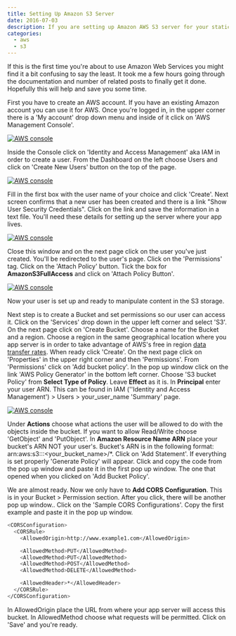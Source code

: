 ```yaml
---
title: Setting Up Amazon S3 Server
date: 2016-07-03
description: If you are setting up Amazon AWS S3 server for your static files, this article might help you answer some questions and ease the process.
categories:
  - aws
  - s3
---
```


If this is the first time you're about to use Amazon Web Services you might find it a bit confusing to say the least. It took me a few hours going through the documentation and number of related posts to finally get it done. Hopefully this will help and save you some time.

First you have to create an AWS account. If you have an existing Amazon account you can use it for AWS. Once you're logged in, in the upper corner there is a 'My account' drop down menu and inside of it click on 'AWS Management Console'.

[![AWS console](http://s3.amazonaws.com/my-personal-page-static-content/app/public/ckeditor_assets/pictures/4/content_aws-myaccount.png#center)](https://blog-radi.s3.amazonaws.com/setting-up-amazon-s3-server/content_aws-myaccount.png)

Inside the Console click on 'Identity and Access Management' aka IAM in order to create a user. From the Dashboard on the left choose Users and click on 'Create New Users' button on the top of the page.

[![AWS console](http://s3.amazonaws.com/my-personal-page-static-content/app/public/ckeditor_assets/pictures/5/content_aws-create-users.png#center)](https://blog-radi.s3.amazonaws.com/setting-up-amazon-s3-server/content_aws-create-users.png)

Fill in the first box with the user name of your choice and click 'Create'. Next screen confirms that a new user has been created and there is a link "Show User Security Credentials". Click on the link and save the information in a text file. You'll need these details for setting up the server where your app lives.

[![AWS console](http://s3.amazonaws.com/my-personal-page-static-content/app/public/ckeditor_assets/pictures/6/content_aws-new-user.png#center)](https://blog-radi.s3.amazonaws.com/setting-up-amazon-s3-server/content_aws-new-user.png)

Close this window and on the next page click on the user you've just created. You'll be redirected to the user's page. Click on the 'Permissions' tag. Click on the 'Attach Policy' button. Tick the box for **AmazonS3FullAccess** and click on 'Attach Policy Button'.

[![AWS console](http://s3.amazonaws.com/my-personal-page-static-content/app/public/ckeditor_assets/pictures/7/content_aws-policy.png#center)](https://blog-radi.s3.amazonaws.com/setting-up-amazon-s3-server/content_aws-policy.png)

Now your user is set up and ready to manipulate content in the S3 storage.

Next step is to create a Bucket and set permissions so our user can access it. Click on the 'Services' drop down in the upper left corner and select 'S3'. On the next page click on 'Create Bucket'. Choose a name for the Bucket and a region. Choose a region in the same geographical location where you app server is in order to take advantage of AWS's free in region [data transfer rates](http://aws.amazon.com/s3/pricing/). When ready click 'Create'. On the next page click on 'Properties' in the upper right corner and then 'Permissions'. From 'Permissions' click on 'Add bucket policy'. In the pop up window click on the link 'AWS Policy Generator' in the bottom left corner. Choose 'S3 bucket Policy' from **Select Type of Policy**. Leave **Effect** as it is. In **Principal** enter your user ARN. This can be found in IAM (''Identity and Access Management') > Users > your_user_name 'Summary' page.

[![AWS console](http://s3.amazonaws.com/my-personal-page-static-content/app/public/ckeditor_assets/pictures/8/content_aws-user-arn.png#center)](https://blog-radi.s3.amazonaws.com/setting-up-amazon-s3-server/content_aws-user-arn.png)

Under **Actions** choose what actions the user will be allowed to do with the objects inside the bucket. If you want to allow Read/Write choose 'GetObject' and 'PutObject'. In **Amazon Resource Name ARN** place your bucket's ARN NOT your user's. Bucket's ARN is in the following format: arn:aws:s3:::<your_bucket_name>/\*. Click on 'Add Statement'. If everything is set properly 'Generate Policy' will appear. Click and copy the code from the pop up window and paste it in the first pop up window. The one that opened when you clicked on 'Add Bucket Policy'.

We are almost ready. Now we only have to **Add CORS Configuration**. This is in your Bucket > Permission section. After you click, there will be another pop up window.. Click on the 'Sample CORS Configurations'. Copy the first example and paste it in the pop up window.

```bash
<CORSConfiguration>
  <CORSRule>
    <AllowedOrigin>http://www.example1.com</AllowedOrigin>

    <AllowedMethod>PUT</AllowedMethod>
    <AllowedMethod>PUT</AllowedMethod>
    <AllowedMethod>POST</AllowedMethod>
    <AllowedMethod>DELETE</AllowedMethod>

    <AllowedHeader>*</AllowedHeader>
  </CORSRule>
</CORSConfiguration>
```

In AllowedOrigin place the URL from where your app server will access this bucket. In AllowedMethod choose what requests will be permitted. Click on 'Save' and you're ready.
